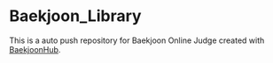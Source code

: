 # Baekjoon_Library
This is a auto push repository for Baekjoon Online Judge created with [BaekjoonHub](https://github.com/BaekjoonHub/BaekjoonHub).
